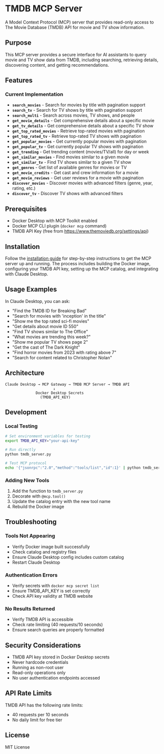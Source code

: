 # TMDB MCP Server

A Model Context Protocol (MCP) server that provides read-only access to The Movie Database (TMDB) API for movie and TV show information.

## Purpose

This MCP server provides a secure interface for AI assistants to query movie and TV show data from TMDB, including searching, retrieving details, discovering content, and getting recommendations.

## Features

### Current Implementation
- **`search_movies`** - Search for movies by title with pagination support
- **`search_tv`** - Search for TV shows by title with pagination support
- **`search_multi`** - Search across movies, TV shows, and people
- **`get_movie_details`** - Get comprehensive details about a specific movie
- **`get_tv_details`** - Get comprehensive details about a specific TV show
- **`get_top_rated_movies`** - Retrieve top-rated movies with pagination
- **`get_top_rated_tv`** - Retrieve top-rated TV shows with pagination
- **`get_popular_movies`** - Get currently popular movies with pagination
- **`get_popular_tv`** - Get currently popular TV shows with pagination
- **`get_trending`** - Get trending content (movies/TV/all) for day or week
- **`get_similar_movies`** - Find movies similar to a given movie
- **`get_similar_tv`** - Find TV shows similar to a given TV show
- **`get_genres`** - Get list of available genres for movies or TV
- **`get_movie_credits`** - Get cast and crew information for a movie
- **`get_movie_reviews`** - Get user reviews for a movie with pagination
- **`discover_movies`** - Discover movies with advanced filters (genre, year, rating, etc.)
- **`discover_tv`** - Discover TV shows with advanced filters

## Prerequisites

- Docker Desktop with MCP Toolkit enabled
- Docker MCP CLI plugin (`docker mcp` command)
- TMDB API Key (free from https://www.themoviedb.org/settings/api)

## Installation

Follow the [installation guide](./INSTALL.md) for step-by-step instructions to get the MCP server up and running. The process includes building the Docker image, configuring your TMDB API key, setting up the MCP catalog, and integrating with Claude Desktop.

## Usage Examples

In Claude Desktop, you can ask:
- "Find the TMDB ID for Breaking Bad"
- "Search for movies with 'inception' in the title"
- "Show me the top rated sci-fi movies"
- "Get details about movie ID 550"
- "Find TV shows similar to The Office"
- "What movies are trending this week?"
- "Show me popular TV shows page 2"
- "Get the cast of The Dark Knight"
- "Find horror movies from 2023 with rating above 7"
- "Search for content related to Christopher Nolan"

## Architecture
```
Claude Desktop → MCP Gateway → TMDB MCP Server → TMDB API
                      ↓
              Docker Desktop Secrets
                (TMDB_API_KEY)
```

## Development

### Local Testing
```bash
# Set environment variables for testing
export TMDB_API_KEY="your-api-key"

# Run directly
python tmdb_server.py

# Test MCP protocol
echo '{"jsonrpc":"2.0","method":"tools/list","id":1}' | python tmdb_server.py
```

### Adding New Tools

1. Add the function to `tmdb_server.py`
2. Decorate with `@mcp.tool()`
3. Update the catalog entry with the new tool name
4. Rebuild the Docker image

## Troubleshooting

### Tools Not Appearing
- Verify Docker image built successfully
- Check catalog and registry files
- Ensure Claude Desktop config includes custom catalog
- Restart Claude Desktop

### Authentication Errors
- Verify secrets with `docker mcp secret list`
- Ensure TMDB_API_KEY is set correctly
- Check API key validity at TMDB website

### No Results Returned
- Verify TMDB API is accessible
- Check rate limiting (40 requests/10 seconds)
- Ensure search queries are properly formatted

## Security Considerations

- TMDB API key stored in Docker Desktop secrets
- Never hardcode credentials
- Running as non-root user
- Read-only operations only
- No user authentication endpoints accessed

## API Rate Limits

TMDB API has the following rate limits:
- 40 requests per 10 seconds
- No daily limit for free tier

## License

MIT License
